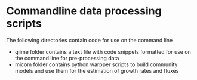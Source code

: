 # Commandline data processing scripts
The following directories contain code for use on the command line
* qiime folder contains a text file with code snippets formatted for use on the command line for pre-processing data
* micom folder contains python warpper scripts to build community models and use them for the estimation of growth rates and fluxes 
